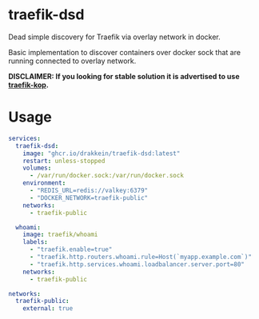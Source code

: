 # traefik-dsd
Dead simple discovery for Traefik via overlay network in docker.  

Basic implementation to discover containers over docker sock that are running connected to overlay network.

**DISCLAIMER: If you looking for stable solution it is advertised to use [traefik-kop](https://github.com/jittering/traefik-kop).**

# Usage
```yaml
services:
  traefik-dsd:
    image: "ghcr.io/drakkein/traefik-dsd:latest"
    restart: unless-stopped
    volumes:
      - /var/run/docker.sock:/var/run/docker.sock
    environment:
      - "REDIS_URL=redis://valkey:6379"
      - "DOCKER_NETWORK=traefik-public"
    networks:
      - traefik-public

  whoami:
    image: traefik/whoami
    labels:
      - "traefik.enable=true"
      - "traefik.http.routers.whoami.rule=Host(`myapp.example.com`)" 
      - "traefik.http.services.whoami.loadbalancer.server.port=80"
    networks:
      - traefik-public

networks:
  traefik-public:
    external: true
```
